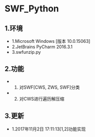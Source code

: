 # SWF_Python #

## 1.环境 ##

- 1.Microsoft Windows [版本 10.0.15063]
- 2.JetBrains PyCharm 2016.3.1
- 3.swfunzip.py

## 2.功能 ##

- 1. 对SWF[CWS, ZWS, SWF]分类
- 2. 对CWS进行遍历解压缩

## 3.更新 ##

- 1.2017年11月2日 17:11:13[1,2]功能实现
